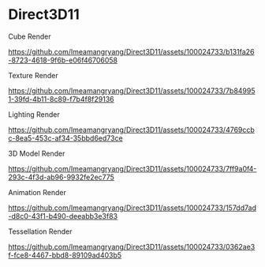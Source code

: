 # Direct3D11

Cube Render

https://github.com/Imeamangryang/Direct3D11/assets/100024733/b131fa26-8723-4618-9f6b-e06f46706058

Texture Render

https://github.com/Imeamangryang/Direct3D11/assets/100024733/7b849951-39fd-4b11-8c89-f7b4f8f29136

Lighting Render

https://github.com/Imeamangryang/Direct3D11/assets/100024733/4769ccbc-8ea5-453c-af34-35bbd6ed73ce

3D Model Render

https://github.com/Imeamangryang/Direct3D11/assets/100024733/7ff9a0f4-293c-4f3d-ab96-9932fe2ec775

Animation Render

https://github.com/Imeamangryang/Direct3D11/assets/100024733/157dd7ad-d8c0-43f1-b490-deeabb3e3f83

Tessellation Render

https://github.com/Imeamangryang/Direct3D11/assets/100024733/0362ae3f-fce8-4467-bbd8-89109ad403b5

